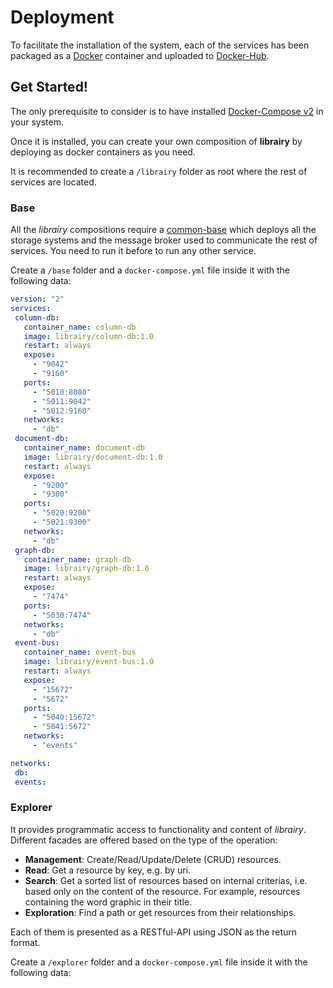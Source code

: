 # Deployment

To  facilitate  the  installation  of  the  system,  each of the services has  been  packaged  as  a  [Docker](https://www.docker.com/)  container  and  uploaded  to  [Docker-Hub](https://hub.docker.com/u/librairy/dashboard/). 

## Get Started!

The only prerequisite to consider is to have installed [Docker-Compose v2](https://docs.docker.com/compose/) in your system.

Once it is installed, you can create your own composition of **librairy** by deploying as docker containers as you need.

It is recommended to create a `/librairy` folder as root where the rest of services are located.

### Base

All the *librairy* compositions require a [common-base](https://github.com/librairy/base) which deploys all the storage systems and the message broker used to communicate the rest of services. You need to run it before to run any other service.

Create a `/base` folder and a `docker-compose.yml` file inside it with the following data:

```yml
version: "2"
services:
 column-db:
   container_name: column-db
   image: librairy/column-db:1.0
   restart: always
   expose:
     - "9042"
     - "9160"
   ports:
     - "5010:8080"
     - "5011:9042"
     - "5012:9160"
   networks:
     - "db"
 document-db:
   container_name: document-db
   image: librairy/document-db:1.0
   restart: always
   expose:
     - "9200"
     - "9300"
   ports:
     - "5020:9200"
     - "5021:9300"
   networks:
     - "db"
 graph-db:
   container_name: graph-db
   image: librairy/graph-db:1.0
   restart: always
   expose:
     - "7474"
   ports:
     - "5030:7474"
   networks:
     - "db"
 event-bus:
   container_name: event-bus
   image: librairy/event-bus:1.0
   restart: always
   expose:
     - "15672"
     - "5672"
   ports:
     - "5040:15672"
     - "5041:5672"
   networks:
     - "events"

networks:
 db:
 events:
```


### Explorer

It provides programmatic access to functionality and content of *librairy*. Different facades are offered based on the type of the operation:
* **Management**: Create/Read/Update/Delete (CRUD) resources.
* **Read**: Get a resource by key, e.g. by uri.
* **Search**: Get a sorted list of resources based on internal criterias, i.e. based only on the content of the resource. For example, resources containing the word graphic in their title.
* **Exploration**: Find a path or get resources from their relationships.

Each of them is presented as a RESTful-API using JSON as the return format.

Create a `/explorer` folder and a `docker-compose.yml` file inside it with the following data: